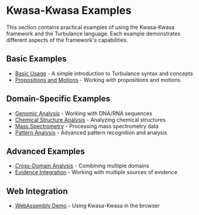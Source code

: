 # Kwasa-Kwasa Examples

This section contains practical examples of using the Kwasa-Kwasa framework and the Turbulance language. Each example demonstrates different aspects of the framework's capabilities.

## Basic Examples

- [Basic Usage](basic_example.md) - A simple introduction to Turbulance syntax and concepts
- [Propositions and Motions](proposition_example.md) - Working with propositions and motions

## Domain-Specific Examples

- [Genomic Analysis](genomic_analysis.md) - Working with DNA/RNA sequences
- [Chemical Structure Analysis](chemistry_analysis.md) - Analyzing chemical structures
- [Mass Spectrometry](spectrometry_analysis.md) - Processing mass spectrometry data
- [Pattern Analysis](pattern_analysis.md) - Advanced pattern recognition and analysis

## Advanced Examples

- [Cross-Domain Analysis](cross_domain_analysis.md) - Combining multiple domains
- [Evidence Integration](evidence_integration.md) - Working with multiple sources of evidence

## Web Integration

- [WebAssembly Demo](wasm_demo.md) - Using Kwasa-Kwasa in the browser 